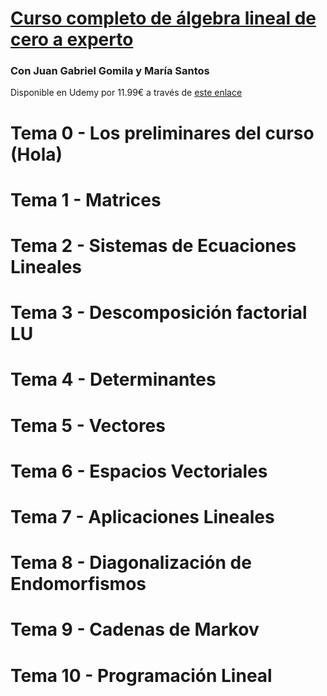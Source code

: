 # [Curso completo de álgebra lineal de cero a experto](https://www.udemy.com/draft/2028276/?couponCode=GITHUB_PROMO)
### Con Juan Gabriel Gomila y María Santos

Disponible en Udemy por 11.99€ a través de [este enlace](https://www.udemy.com/draft/2028276/?couponCode=GITHUB_PROMO)

# Tema 0 - Los preliminares del curso (Hola)

# Tema 1 - Matrices

# Tema 2 - Sistemas de Ecuaciones Lineales

# Tema 3 - Descomposición factorial LU

# Tema 4 - Determinantes

# Tema 5 - Vectores

# Tema 6 - Espacios Vectoriales

# Tema 7 - Aplicaciones Lineales

# Tema 8 - Diagonalización de Endomorfismos

# Tema 9 - Cadenas de Markov

# Tema 10 - Programación Lineal







